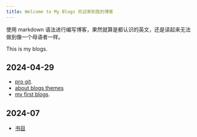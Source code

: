 ```yaml
---
title: Welcome to My Blogs 欢迎来到我的博客
---
```


使用 markdown 语法进行编写博客，果然就算是都认识的英文，还是读起来无法做到像一个母语者一样。

This is my blogs.

## 2024-04-29

* [pro git](./_posts/2024-04-29-pro-git-book.md).
* [about blogs themes](./_posts/2024-04-29-about-blogs-themes.md)
* [my first blogs](./_posts/2024-04-29-my-blogs-first.md).
## 2024-07
* [书目](./_posts/24/07/2024-07-15-booklist.md)
